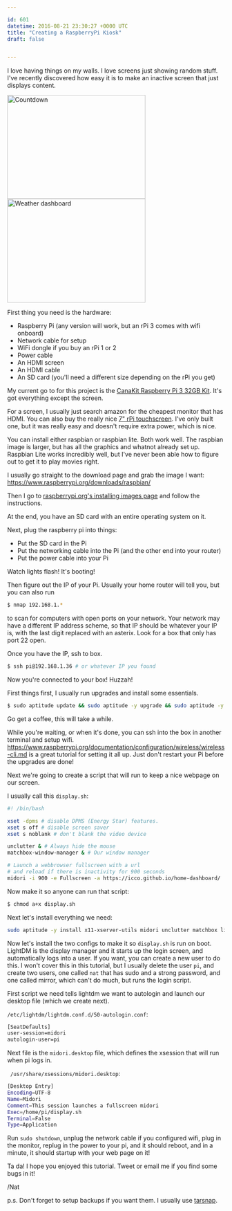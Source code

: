 ```yaml
---

id: 601
datetime: 2016-08-21 23:30:27 +0000 UTC
title: "Creating a RaspberryPi Kiosk"
draft: false


---
```


I love having things on my walls. I love screens just showing random stuff. I've recently discovered how easy it is to make an inactive screen that just displays content.

<a data-flickr-embed="true"  href="https://www.flickr.com/photos/icco/29109358236/in/datetaken-ff/" title="Countdown"><img src="https://c5.staticflickr.com/9/8070/29109358236_77d6dd047c_n.jpg" width="320" height="240" alt="Countdown"></a> <a data-flickr-embed="true"  href="https://www.flickr.com/photos/icco/29109343856/in/datetaken-ff/" title="Weather dashboard"><img src="https://c1.staticflickr.com/9/8490/29109343856_5b209394d7_n.jpg" width="320" height="240" alt="Weather dashboard"></a><script async src="//embedr.flickr.com/assets/client-code.js" charset="utf-8"></script>

First thing you need is the hardware:

 - Raspberry Pi (any version will work, but an rPi 3 comes with wifi onboard)
 - Network cable for setup
 - WiFi dongle if you buy an rPi 1 or 2
 - Power cable
 - An HDMI screen
 - An HDMI cable
 - An SD card (you'll need a different size depending on the rPi you get)

My current go to for this project is the [CanaKit Raspberry Pi 3 32GB Kit](http://amzn.to/2bufjxs). It's got everything except the screen.

For a screen, I usually just search amazon for the cheapest monitor that has HDMI. You can also buy the really nice [7" rPi touchscreen](https://www.element14.com/community/docs/DOC-78156). I've only built one, but it was really easy and doesn't require extra power, which is nice.

You can install either raspbian or raspbian lite. Both work well. The raspbian image is larger, but has all the graphics and whatnot already set up. Raspbian Lite works incredibly well, but I've never been able how to figure out to get it to play movies right.

I usually go straight to the download page and grab the image I want: https://www.raspberrypi.org/downloads/raspbian/

Then I go to [raspberrypi.org's installing images page](https://www.raspberrypi.org/documentation/installation/installing-images/README.md) and follow the instructions. 

At the end, you have an SD card with an entire operating system on it.

Next, plug the raspberry pi into things:

 - Put the SD card in the Pi
 - Put the networking cable into the Pi (and the other end into your router)
 - Put the power cable into your Pi

Watch lights flash! It's booting!

Then figure out the IP of your Pi. Usually your home router will tell you, but you can also run

```sh
$ nmap 192.168.1.*
```

to scan for computers with open ports on your network. Your network may have a different IP address scheme, so that IP should be whatever your IP is, with the last digit replaced with an asterix. Look for a box that only has port 22 open.

Once you have the IP, ssh to box.

```sh
$ ssh pi@192.168.1.36 # or whatever IP you found
```

Now you're connected to your box! Huzzah!

First things first, I usually run upgrades and install some essentials.

```sh
$ sudo aptitude update && sudo aptitude -y upgrade && sudo aptitude -y install build-essential git vim
```

Go get a coffee, this will take a while.

While you're waiting, or when it's done, you can ssh into the box in another terminal and setup wifi. https://www.raspberrypi.org/documentation/configuration/wireless/wireless-cli.md is a great tutorial for setting it all up. Just don't restart your Pi before the upgrades are done!

Next we're going to create a script that will run to keep a nice webpage on our screen.

I usually call this `display.sh`:

```sh
#! /bin/bash

xset -dpms # disable DPMS (Energy Star) features.
xset s off # disable screen saver
xset s noblank # don't blank the video device

unclutter & # Always hide the mouse
matchbox-window-manager & # Our window manager

# Launch a webbrowser fullscreen with a url 
# and reload if there is inactivity for 900 seconds
midori -i 900 -e Fullscreen -a https://icco.github.io/home-dashboard/
```

Now make it so anyone can run that script:

```sh
$ chmod a+x display.sh
```

Next let's install everything we need:

```sh
sudo aptitude -y install x11-xserver-utils midori unclutter matchbox lightdm
```

Now let's install the two configs to make it so `display.sh` is run on boot. LightDM is the display manager and it starts up the login screen, and automatically logs into a user. If you want, you can create a new user to do this. I won't cover this in this tutorial, but I usually delete the user `pi`, and create two users, one called `nat` that has sudo and a strong password, and one called mirror, which can't do much, but runs the login script.

First script we need tells lightdm we want to autologin and launch our desktop file (which we create next). 

`/etc/lightdm/lightdm.conf.d/50-autologin.conf`:

```sh
[SeatDefaults]
user-session=midori
autologin-user=pi
```

Next file is the `midori.desktop` file, which defines the xsession that will run when pi logs in.

` /usr/share/xsessions/midori.desktop`:

```sh
[Desktop Entry]
Encoding=UTF-8
Name=Midori
Comment=This session launches a fullscreen midori
Exec=/home/pi/display.sh
Terminal=False
Type=Application
```

Run `sudo shutdown`, unplug the network cable if you configured wifi, plug in the monitor, replug in the power to your pi, and it should reboot, and in a minute, it should startup with your web page on it!

Ta da! I hope you enjoyed this tutorial. Tweet or email me if you find some bugs in it!

/Nat

p.s. Don't forget to setup backups if you want them. I usually use [tarsnap](https://www.tarsnap.com/).
